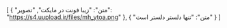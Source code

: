 [
  {
    "متن": "زیبا فونت در مایکت",
    "تصویر": "https://s4.uupload.ir/files/mh_ytoa.png"
  },
  {
    "متن": "تنها دلستر دلستر است"
  }
]
